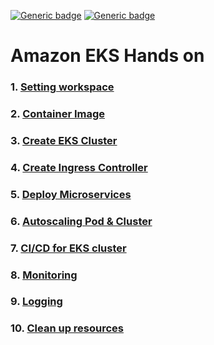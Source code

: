 [![Generic badge](https://img.shields.io/badge/language-English-orange.svg)](https://github.com/seochan2/amazon-eks-hands-on)
[![Generic badge](https://img.shields.io/badge/language-Korean-blue.svg)](https://github.com/sghaha/amazon-eks-hands-on)
# Amazon EKS Hands on

### 1. [Setting workspace](https://github.com/seochan2/amazon-eks-hands-on/blob/main/document/setting.md)
### 2. [Container Image](https://github.com/seochan2/amazon-eks-hands-on/blob/main/document/container.md)
### 3. [Create EKS Cluster](https://github.com/seochan2/amazon-eks-hands-on/blob/main/document/eks-cluster.md)
### 4. [Create Ingress Controller](https://github.com/seochan2/amazon-eks-hands-on/blob/main/document/ingress-controller.md)
### 5. [Deploy Microservices](https://github.com/seochan2/amazon-eks-hands-on/blob/main/document/deploy-service.md)
### 6. [Autoscaling Pod & Cluster](https://github.com/seochan2/amazon-eks-hands-on/blob/main/document/scaling.md)
### 7. [CI/CD for EKS cluster](https://github.com/seochan2/amazon-eks-hands-on/blob/main/document/cicd.md)
### 8. [Monitoring](https://github.com/seochan2/amazon-eks-hands-on/blob/main/document/monitoring.md)
### 9. [Logging](https://github.com/seochan2/amazon-eks-hands-on/blob/main/document/logging.md)
### 10. [Clean up resources](https://github.com/seochan2/amazon-eks-hands-on/blob/main/document/cleanup.md)
